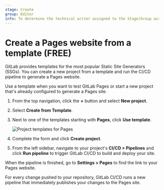 ```yaml
---
stage: Create
group: Editor
info: To determine the technical writer assigned to the Stage/Group associated with this page, see https://about.gitlab.com/handbook/engineering/ux/technical-writing/#assignments
---
```


# Create a Pages website from a template **(FREE)**

GitLab provides templates for the most popular Static Site Generators (SSGs).
You can create a new project from a template and run the CI/CD pipeline to generate a Pages website.

Use a template when you want to test GitLab Pages or start a new project that's already
configured to generate a Pages site.

1. From the top navigation, click the **+** button and select **New project**.
1. Select **Create from Template**.
1. Next to one of the templates starting with **Pages**, click **Use template**.

   ![Project templates for Pages](../img/pages_project_templates_v13_1.png)

1. Complete the form and click **Create project**.
1. From the left sidebar, navigate to your project's **CI/CD > Pipelines**
   and click **Run pipeline** to trigger GitLab CI/CD to build and deploy your
   site.

When the pipeline is finished, go to **Settings > Pages** to find the link to
your Pages website.

For every change pushed to your repository, GitLab CI/CD runs a new pipeline
that immediately publishes your changes to the Pages site.
